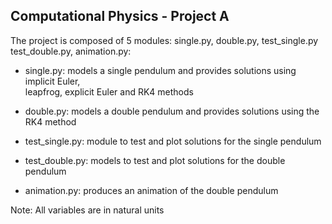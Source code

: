 ## Computational Physics - Project A
 
The project is composed of 5 modules: single.py, double.py, test_single.py test_double.py, animation.py:

- single.py: models a single pendulum and provides solutions using implicit Euler,            
             leapfrog, explicit Euler and RK4 methods

- double.py: models a double pendulum and provides solutions using the RK4 method

- test_single.py: module to test and plot solutions for the single pendulum

- test_double.py: models to test and plot solutions for the double pendulum

- animation.py: produces an animation of the double pendulum 



Note:
All variables are in natural units
